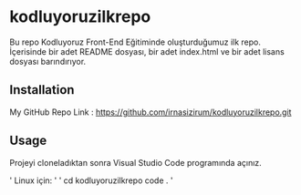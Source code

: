 # kodluyoruzilkrepo
Bu repo Kodluyoruz Front-End Eğitiminde oluşturduğumuz ilk repo. İçerisinde bir adet README dosyası, bir adet index.html ve bir adet lisans dosyası barındırıyor.

## Installation
My GitHub Repo Link : https://github.com/irnasizirum/kodluyoruzilkrepo.git

## Usage
Projeyi cloneladıktan sonra Visual Studio Code programında açınız.

' Linux için: '
' cd kodluyoruzilkrepo code . '
